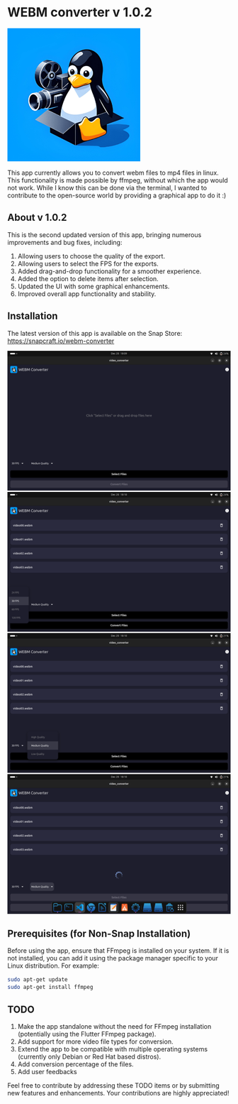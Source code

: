 # WEBM converter v 1.0.2
<img src="./utils/photos/icon_512p.png" alt="icon" width="300" />


This app currently allows you to convert webm files to mp4 files in linux. This functionality is made possible by ffmpeg, without which the app would not work. While I know this can be done via the terminal, I wanted to contribute to the open-source world by providing a graphical app to do it :)

## About v 1.0.2

This is the second updated version of this app, bringing numerous improvements and bug fixes, including:
1. Allowing users to choose the quality of the export.
2. Allowing users to select the FPS for the exports.
3. Added drag-and-drop functionality for a smoother experience.
4. Added the option to delete items after selection.
5. Updated the UI with some graphical enhancements.
6. Improved overall app functionality and stability.




## Installation

The latest version of this app is available on the Snap Store:
https://snapcraft.io/webm-converter

![Screenshot 1](./utils/photos/screen00.png)
![screenshot 2](./utils/photos/screen01.png)
![Screenshot 3](./utils/photos/screen03.png)
![Screenshot 4](./utils/photos/screen04.png)


## Prerequisites (for Non-Snap Installation)

Before using the app, ensure that FFmpeg is installed on your system. If it is not installed, you can add it using the package manager specific to your Linux distribution. For example:

```bash
sudo apt-get update
sudo apt-get install ffmpeg
```


## TODO
1. Make the app standalone without the need for FFmpeg installation (potentially using the Flutter FFmpeg package).
2. Add support for more video file types for conversion.
3. Extend the app to be compatible with multiple operating systems (currently only Debian or Red Hat based distros).
4. Add conversion percentage of the files.
5. Add user feedbacks


Feel free to contribute by addressing these TODO items or by submitting new features and enhancements. Your contributions are highly appreciated!

